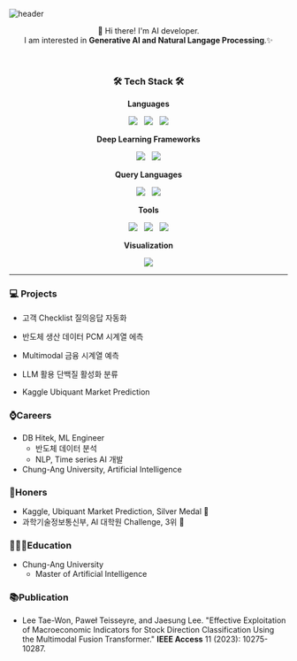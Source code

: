 <!--https://img.shields.io/badge/{보여질이름}-{배경컬러}?style=for-the-badge&logo={로고이름}&logoColor={로고컬러}-->
<!--
**Twlee95/Twlee95** is a ✨ _special_ ✨ repository because its `README.md` (this file) appears on your GitHub profile.

Here are some ideas to get you started:

- 🔭 I’m currently working on ...
- 🌱 I’m currently learning ...
- 👯 I’m looking to collaborate on ...
- 🤔 I’m looking for help with ...
- 💬 Ask me about ...
- 📫 How to reach me: ...
- 😄 Pronouns: ...
- ⚡ Fun fact: ...
-->



![header](https://capsule-render.vercel.app/api?type=rect&color=gradient&customColorList=0,2,2,5,30&section=header&height=200&text=Lee%20Taewon&animation=fadeIn)

<p align="center">
👋 Hi there! I'm AI developer.
</br>
I am interested in <b>Generative AI and Natural Langage Processing</b>.✨
</br>
</p>
</br>



<h3 align="center"><b>🛠 Tech Stack 🛠</b></h3>

<p align='center'> <b>Languages </b></p>
<p align="center">
<img src="https://img.shields.io/badge/Python-3776AB?style=for-the-badge&logo=python&logoColor=white"/> &nbsp
<img src="https://img.shields.io/badge/C++-00599C?style=for-the-badge&logo=cplusplus&logoColor=white"/> &nbsp
<img src="https://img.shields.io/badge/R-276DC3?style=for-the-badge&logo=r&logoColor=white"/>
</p>
  
<p align='center'> <b>Deep Learning Frameworks</b> </p>
<p align="center">
<img src="https://img.shields.io/badge/Pytorch-EE4C2C?style=for-the-badge&logo=pytorch&logoColor=white"/> &nbsp
<img src="https://img.shields.io/badge/Tensorflow-FF6F00?style=for-the-badge&logo=tensorflow&logoColor=white"/>
</p>

<p align='center'> <b>Query Languages</b> </p>
<p align="center">
<img src="https://img.shields.io/badge/MySQL-4479A1?style=for-the-badge&logo=MySQL&logoColor=white"/> &nbsp
<img src="https://img.shields.io/badge/Oracle-F80000?style=for-the-badge&logo=oracle&logoColor=white"/>
</p>

<p align='center'> <b>Tools</b> </p>
<p align="center">
<img src="https://img.shields.io/badge/Github-444444?style=for-the-badge&logo=GitHub&logoColor=181717"> &nbsp
<img src="https://img.shields.io/badge/Git-444444?style=for-the-badge&logo=Git&logoColor=F05032"> &nbsp
<img src="https://img.shields.io/badge/Docker-2496ED?style=for-the-badge&logo=docker&logoColor=white">
</p>

<p align='center'> <b>Visualization</b> </p>
<p align="center">
<img src="https://img.shields.io/badge/Plotly-3F4F75?style=for-the-badge&logo=plotly&logoColor=white">
</p>

---
### 💻 Projects
* 고객 Checklist 질의응답 자동화

* 반도체 생산 데이터 PCM 시계열 에측

* Multimodal 금융 시계열 예측

* LLM 활용 단백질 활성화 분류

* Kaggle Ubiquant Market Prediction


### ⌚️Careers
* DB Hitek, ML Engineer
  * 반도체 데이터 분석
  * NLP, Time series AI 개발
* Chung-Ang University, Artificial Intelligence

### 🎉Honers
* Kaggle, Ubiquant Market Prediction, Silver Medal 🥈
* 과학기술정보통신부, AI 대학원 Challenge, 3위 🥉

### 👨🏻‍🎓Education
* Chung-Ang University
    * Master of Artificial Intelligence

### 📚Publication
* Lee Tae-Won, Paweł Teisseyre, and Jaesung Lee. "Effective Exploitation of Macroeconomic Indicators for Stock Direction Classification Using the Multimodal Fusion Transformer." <b>IEEE Access</b> 11 (2023): 10275-10287.











